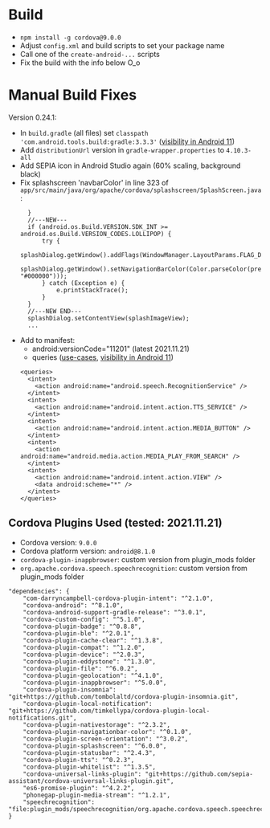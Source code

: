 # Build

- `npm install -g cordova@9.0.0`
- Adjust `config.xml` and build scripts to set your package name
- Call one of the `create-android-...` scripts
- Fix the build with the info below O_o

# Manual Build Fixes

Version 0.24.1:
- In `build.gradle` (all files) set `classpath 'com.android.tools.build:gradle:3.3.3'` ([visibility in Android 11](https://android-developers.googleblog.com/2020/07/preparing-your-build-for-package-visibility-in-android-11.html))
- Add `distributionUrl` version in `gradle-wrapper.properties` to `4.10.3-all`
- Add SEPIA icon in Android Studio again (60% scaling, background black)
- Fix splashscreen 'navbarColor' in line 323 of `app/src/main/java/org/apache/cordova/splashscreen/SplashScreen.java`:
  ```
	}
	//---NEW---
	if (android.os.Build.VERSION.SDK_INT >= android.os.Build.VERSION_CODES.LOLLIPOP) {
		try {
			splashDialog.getWindow().addFlags(WindowManager.LayoutParams.FLAG_DRAWS_SYSTEM_BAR_BACKGROUNDS);
			splashDialog.getWindow().setNavigationBarColor(Color.parseColor(preferences.getString("NavigationBarBackgroundColor", "#000000")));
		} catch (Exception e) {
			e.printStackTrace();
		}
	}
	//---NEW END---
	splashDialog.setContentView(splashImageView);
	...
  ```
- Add to manifest:
  - android:versionCode="11201" (latest 2021.11.21)
  - queries ([use-cases](https://developer.android.com/training/package-visibility/use-cases), [visibility in Android 11](https://medium.com/androiddevelopers/package-visibility-in-android-11-cc857f221cd9))
  ```
  <queries>
    <intent>
      <action android:name="android.speech.RecognitionService" />
    </intent>
    <intent>
      <action android:name="android.intent.action.TTS_SERVICE" />
    </intent>
    <intent>
      <action android:name="android.intent.action.MEDIA_BUTTON" />
    </intent>
    <intent>
      <action android:name="android.media.action.MEDIA_PLAY_FROM_SEARCH" />
    </intent>
    <intent>
      <action android:name="android.intent.action.VIEW" />
      <data android:scheme="*" />
    </intent>
  </queries>
  ```

## Cordova Plugins Used (tested: 2021.11.21)

- Cordova version: `9.0.0`
- Cordova platform version: `android@8.1.0`
- `cordova-plugin-inappbrowser`: custom version from plugin_mods folder
- `org.apache.cordova.speech.speechrecognition`: custom version from plugin_mods folder

```
"dependencies": {
	"com-darryncampbell-cordova-plugin-intent": "^2.1.0",
	"cordova-android": "^8.1.0",
	"cordova-android-support-gradle-release": "^3.0.1",
	"cordova-custom-config": "^5.1.0",
	"cordova-plugin-badge": "^0.8.8",
	"cordova-plugin-ble": "^2.0.1",
	"cordova-plugin-cache-clear": "^1.3.8",
	"cordova-plugin-compat": "^1.2.0",
	"cordova-plugin-device": "^2.0.3",
	"cordova-plugin-eddystone": "^1.3.0",
	"cordova-plugin-file": "^6.0.2",
	"cordova-plugin-geolocation": "^4.1.0",
	"cordova-plugin-inappbrowser": "^5.0.0",
	"cordova-plugin-insomnia": "git+https://github.com/tombolaltd/cordova-plugin-insomnia.git",
	"cordova-plugin-local-notification": "git+https://github.com/timkellypa/cordova-plugin-local-notifications.git",
	"cordova-plugin-nativestorage": "^2.3.2",
	"cordova-plugin-navigationbar-color": "^0.1.0",
	"cordova-plugin-screen-orientation": "^3.0.2",
	"cordova-plugin-splashscreen": "^6.0.0",
	"cordova-plugin-statusbar": "^2.4.3",
	"cordova-plugin-tts": "^0.2.3",
	"cordova-plugin-whitelist": "^1.3.5",
	"cordova-universal-links-plugin": "git+https://github.com/sepia-assistant/cordova-universal-links-plugin.git",
	"es6-promise-plugin": "^4.2.2",
	"phonegap-plugin-media-stream": "^1.2.1",
	"speechrecognition": "file:plugin_mods/speechrecognition/org.apache.cordova.speech.speechrecognition"
}
```
